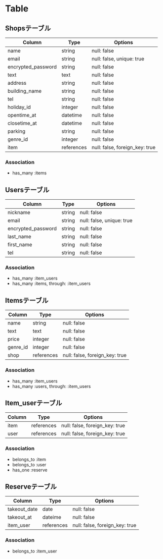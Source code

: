 # Table

## Shopsテーブル

| Column              | Type       | Options                        |
| ------------------- | ---------- | ------------------------------ |
| name                | string     | null: false                    |
| email               | string     | null: false, unique: true      |
| encrypted_password  | string     | null: false                    |
| text                | text       | null: false                    |
| address             | string     | null: false                    |
| building_name       | string     | null: false                    |
| tel                 | string     | null: false                    |
| holiday_id          | integer    | null: false                    |
| opentime_at         | datetime   | null: false                    |
| closetime_at        | datetime   | null: false                    |
| parking             | string     | null: false                    |
| genre_id            | integer    | null: false                    |
| item                | references | null: false, foreign_key: true |

### Association

- has_many :items

## Usersテーブル

| Column             | Type   | Options                     |
| ------------------ | ------ | --------------------------- |
| nickname           | string | null: false                 |
| email              | string | null: false, unique: true   |
| encrypted_password | string | null: false                 |
| last_name          | string | null: false                 |
| first_name         | string | null: false                 |
| tel                | string | null: false                 |

### Association

- has_many :item_users
- has_many :items, through: :item_users

## Itemsテーブル

| Column   | Type       | Options                        |
| -------- | ---------- | ------------------------------ |
| name     | string     | null: false                    |
| text     | text       | null: false                    |
| price    | integer    | null: false                    |
| genre_id | integer    | null: false                    |
| shop     | references | null: false, foreign_key: true |

### Association

- has_many :item_users
- has_many :users, through: :item_users

## Item_userテーブル

| Column | Type       | Options                        |
| ------ | ---------- | ------------------------------ |
| item   | references | null: false, foreign_key: true |
| user   | references | null: false, foreign_key: true |

### Association

- belongs_to :item
- belongs_to :user
- has_one :reserve

## Reserveテーブル

| Column       | Type       | Options                        |
| ------------ | ---------- | ------------------------------ |
| takeout_date | date       | null: false                    |
| takeout_at   | dateime    | null: false                    |
| item_user    | references | null: false, foreign_key: true |

### Association

- belongs_to :item_user